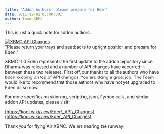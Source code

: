 ```yaml
---
title: 'Addon Authors, please prepare for Eden'
date: 2011-12-02T03:00:00Z
author: Team XBMC
---
```

This is just a quick note for addon authors.

 [![XBMC API Changes](/sites/default/files/uploads/XBMCAPIChanges-216x300.jpg "XBMC API Changes")](/sites/default/files/uploads/XBMCAPIChanges.jpg)  
 "Please return your trays and seatbacks to upright position and prepare for Eden."

  XBMC 11.0 Eden represents the first update to the addon repository since Dharma was released and a number of API changes have occurred in between these two releases. First off, our thanks to all the authors who have been keeping on top of API changes. You are doing a great job. The Team would like to recommend that those authors who have not yet upgraded to Eden do so now.

 For more specifics on skinning, scripting, json, Python calls, and similar addon API updates, please visit:

 [https://kodi.wiki/view/Eden\_API\_Changes](https://kodi.wiki/view/Eden_API_Changes)

 Thank you for flying Air XBMC. We are nearing the runway.

 
